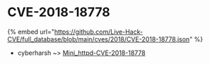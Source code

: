 # CVE-2018-18778
{% embed url="https://github.com/Live-Hack-CVE/full_database/blob/main/cves/2018/CVE-2018-18778.json" %}

* cyberharsh ~> [Mini_httpd-CVE-2018-18778](https://www.alice-snow.ru/2018/database/cve-2018-18778/mini_httpd-cve-2018-18778-cyberharsh)